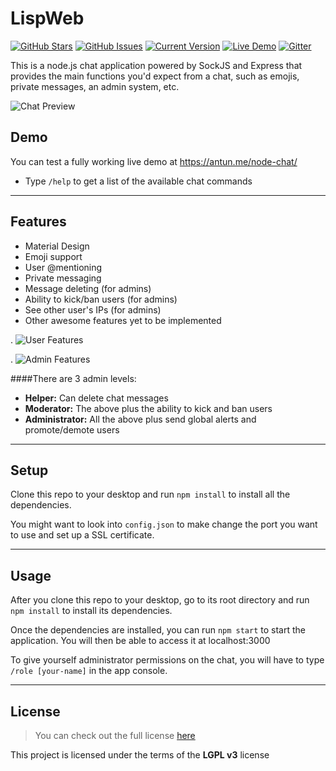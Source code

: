 LispWeb
============
[![GitHub Stars](https://img.shields.io/github/stars/IgorAntun/node-chat.svg)](https://github.com/IgorAntun/node-chat/stargazers) [![GitHub Issues](https://img.shields.io/github/issues/IgorAntun/node-chat.svg)](https://github.com/IgorAntun/node-chat/issues) [![Current Version](https://img.shields.io/badge/version-1.0.7-green.svg)](https://github.com/IgorAntun/node-chat) [![Live Demo](https://img.shields.io/badge/demo-online-green.svg)](https://igorantun.com/chat) [![Gitter](https://badges.gitter.im/Join%20Chat.svg)](https://gitter.im/IgorAntun/node-chat?utm_source=badge&utm_medium=badge&utm_campaign=pr-badge)

This is a node.js chat application powered by SockJS and Express that provides the main functions you'd expect from a chat, such as emojis, private messages, an admin system, etc.

![Chat Preview](http://i.imgur.com/lgRe8z4.png)

## Demo
You can test a fully working live demo at https://antun.me/node-chat/
- Type `/help` to get a list of the available chat commands

---

## Features
- Material Design
- Emoji support
- User @mentioning
- Private messaging
- Message deleting (for admins)
- Ability to kick/ban users (for admins)
- See other user's IPs (for admins)
- Other awesome features yet to be implemented

.
![User Features](http://i.imgur.com/WbF1fi2.png)

.
![Admin Features](http://i.imgur.com/xQFaadt.png)


####There are 3 admin levels:
- **Helper:** Can delete chat messages
- **Moderator:** The above plus the ability to kick and ban users
- **Administrator:** All the above plus send global alerts and promote/demote users

---

## Setup
Clone this repo to your desktop and run `npm install` to install all the dependencies.

You might want to look into `config.json` to make change the port you want to use and set up a SSL certificate.

---

## Usage
After you clone this repo to your desktop, go to its root directory and run `npm install` to install its dependencies.

Once the dependencies are installed, you can run  `npm start` to start the application. You will then be able to access it at localhost:3000

To give yourself administrator permissions on the chat, you will have to type `/role [your-name]` in the app console.

---

## License
>You can check out the full license [here](https://github.com/IgorAntun/node-chat/blob/master/LICENSE)

This project is licensed under the terms of the **LGPL v3** license